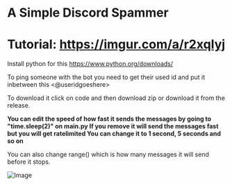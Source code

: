 # A Simple Discord Spammer

# Tutorial: https://imgur.com/a/r2xqIyj

Install python for this https://www.python.org/downloads/

To ping someone with the bot you need to get their used id and put it inbetween this <@useridgoeshere>

To download it click on code and then download zip or download it from the release.

**You can edit the speed of how fast it sends the messages by going to "time.sleep(2)" on main.py
If you remove it will send the messages fast but you will get ratelimited
You can change it to 1 second, 5 seconds and so on**

You can also change range() which is how many messages it will send before it stops.

![Image](https://media.discordapp.net/attachments/1046416664675242036/1097248571000094883/toUzGbG_-_Imgur.png)
